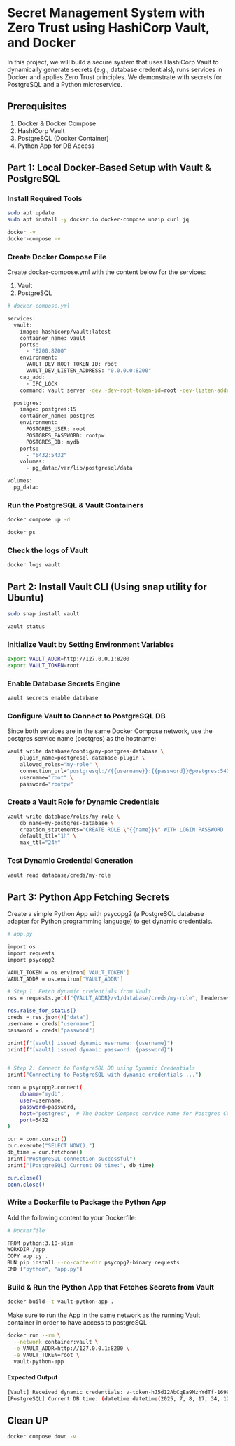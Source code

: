 # Secret Management System with Zero Trust using HashiCorp Vault, and Docker
In this project, we will build a secure system that uses HashiCorp Vault to dynamically generate secrets (e.g., database credentials), runs services in Docker and applies Zero Trust principles. We demonstrate with secrets for PostgreSQL and a Python microservice. 


## Prerequisites
1. Docker & Docker Compose
2. HashiCorp Vault
3. PostgreSQL (Docker Container)
4. Python App for DB Access


## Part 1: Local Docker-Based Setup with Vault & PostgreSQL

### Install Required Tools
```sh
sudo apt update
sudo apt install -y docker.io docker-compose unzip curl jq
```
```sh
docker -v
docker-compose -v
```

### Create Docker Compose File

Create docker-compose.yml with the content below for the services: 
1. Vault
2. PostgreSQL


```sh
# docker-compose.yml

services:
  vault:
    image: hashicorp/vault:latest
    container_name: vault
    ports:
      - "8200:8200"
    environment:
      VAULT_DEV_ROOT_TOKEN_ID: root
      VAULT_DEV_LISTEN_ADDRESS: "0.0.0.0:8200"
    cap_add:
      - IPC_LOCK
    command: vault server -dev -dev-root-token-id=root -dev-listen-address=0.0.0.0:8200

  postgres:
    image: postgres:15
    container_name: postgres
    environment:
      POSTGRES_USER: root
      POSTGRES_PASSWORD: rootpw
      POSTGRES_DB: mydb
    ports:
      - "6432:5432"
    volumes:
      - pg_data:/var/lib/postgresql/data

volumes:
  pg_data:
```


### Run the PostgreSQL & Vault Containers 
```sh
docker compose up -d
```

```sh
docker ps
```


### Check the logs of Vault
```sh
docker logs vault
```


## Part 2: Install Vault CLI (Using snap utility for Ubuntu)

```sh
sudo snap install vault
```

```sh
vault status
```

### Initialize Vault by Setting Environment Variables
```sh
export VAULT_ADDR=http://127.0.0.1:8200
export VAULT_TOKEN=root
```

### Enable Database Secrets Engine
```sh
vault secrets enable database
```

### Configure Vault to Connect to PostgreSQL DB
Since both services are in the same Docker Compose network, use the postgres service name (postgres) as the hostname:

```sh
vault write database/config/my-postgres-database \
    plugin_name=postgresql-database-plugin \
    allowed_roles="my-role" \
    connection_url="postgresql://{{username}}:{{password}}@postgres:5432/mydb?sslmode=disable" \
    username="root" \
    password="rootpw"
```

### Create a Vault Role for Dynamic Credentials
```sh
vault write database/roles/my-role \
    db_name=my-postgres-database \
    creation_statements="CREATE ROLE \"{{name}}\" WITH LOGIN PASSWORD '{{password}}' VALID UNTIL '{{expiration}}'; GRANT SELECT ON ALL TABLES IN SCHEMA public TO \"{{name}}\";" \
    default_ttl="1h" \
    max_ttl="24h"
```

### Test Dynamic Credential Generation
```sh
vault read database/creds/my-role
```

## Part 3: Python App Fetching Secrets
Create a simple Python App with psycopg2 (a PostgreSQL database adapter for Python programming language) to get dynamic credentials.

```sh
# app.py

import os
import requests
import psycopg2

VAULT_TOKEN = os.environ['VAULT_TOKEN']
VAULT_ADDR = os.environ['VAULT_ADDR']

# Step 1: Fetch dynamic credentials from Vault
res = requests.get(f"{VAULT_ADDR}/v1/database/creds/my-role", headers={"X-Vault-Token": VAULT_TOKEN})

res.raise_for_status()
creds = res.json()["data"]
username = creds["username"]
password = creds["password"]

print(f"[Vault] issued dynamic username: {username}")
print(f"[Vault] issued dynamic password: {password}")


# Step 2: Connect to PostgreSQL DB using Dynamic Credentials
print("Connecting to PostgreSQL with dynamic credentials ...")

conn = psycopg2.connect(
    dbname="mydb",
    user=username,
    password=password,
    host="postgres",  # The Docker Compose service name for Postgres Container
    port=5432
)

cur = conn.cursor()
cur.execute("SELECT NOW();")
db_time = cur.fetchone()
print("PostgreSQL connection successful")
print("[PostgreSQL] Current DB time:", db_time)

cur.close()
conn.close()
```

### Write a Dockerfile to Package the Python App
Add the following content to your Dockerfile:

```sh
# Dockerfile

FROM python:3.10-slim
WORKDIR /app
COPY app.py .
RUN pip install --no-cache-dir psycopg2-binary requests
CMD ["python", "app.py"]
```


### Build & Run the Python App that Fetches Secrets from Vault
```sh
docker build -t vault-python-app .
```

Make sure to run the App in the same network as the running Vault container in order to have access to postgreSQL
```sh
docker run --rm \
  --network container:vault \
  -e VAULT_ADDR=http://127.0.0.1:8200 \
  -e VAULT_TOKEN=root \
  vault-python-app
```

#### Expected Output
```sh
[Vault] Received dynamic credentials: v-token-hJ5d12AbCqEa9MzhYdTf-1699577927
[PostgreSQL] Current DB time: (datetime.datetime(2025, 7, 8, 17, 34, 12, 123456),)
```

## Clean UP
```sh
docker compose down -v
```
